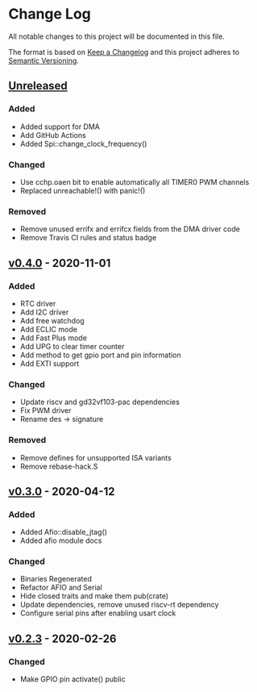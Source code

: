 # Change Log

All notable changes to this project will be documented in this file.

The format is based on [Keep a Changelog](http://keepachangelog.com/)
and this project adheres to [Semantic Versioning](http://semver.org/).

## [Unreleased]

### Added

- Added support for DMA
- Add GitHub Actions
- Added Spi::change_clock_frequency()

### Changed

- Use cchp.oaen bit to enable automatically all TIMER0 PWM channels
- Replaced unreachable!() with panic!()

### Removed

- Remove unused errifx and errifcx fields from the DMA driver code
- Remove Travis CI rules and status badge

## [v0.4.0] - 2020-11-01

### Added

- RTC driver
- Add I2C driver
- Add free watchdog
- Add ECLIC mode
- Add Fast Plus mode
- Add UPG to clear timer counter
- Add method to get gpio port and pin information
- Add EXTI support

### Changed

- Update riscv and gd32vf103-pac dependencies
- Fix PWM driver
- Rename des -> signature

### Removed

- Remove defines for unsupported ISA variants
- Remove rebase-hack.S

## [v0.3.0] - 2020-04-12

### Added

- Added Afio::disable_jtag()
- Added afio module docs

### Changed

- Binaries Regenerated
- Refactor AFIO and Serial
- Hide closed traits and make them pub(crate)
- Update dependencies, remove unused riscv-rt dependency
- Configure serial pins after enabling usart clock

## [v0.2.3] - 2020-02-26

### Changed

- Make GPIO pin activate() public

[Unreleased]: https://github.com/rust-embedded/riscv/compare/v0.6.0...HEAD
[v0.4.0]: https://github.com/riscv-rust/gd32vf103xx-hal/compare/v0.3.0...v0.4.0
[v0.3.0]: https://github.com/rust-embedded/riscv/compare/v0.2.3...v0.3.0
[v0.2.3]: https://github.com/riscv-rust/gd32vf103xx-hal/compare/v0.2.2...v0.2.3